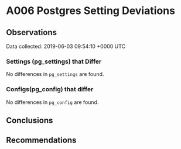 # A006 Postgres Setting Deviations #

## Observations ##
Data collected: 2019-06-03 09:54:10 +0000 UTC  

### Settings (pg_settings) that Differ ###

No differences in `pg_settings` are found.

### Configs(pg_config) that differ ###

No differences in `pg_config` are found.



## Conclusions ##


## Recommendations ##

